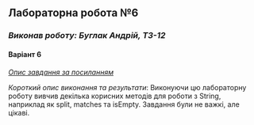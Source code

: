 ## Лабораторна робота №6
### *Виконав роботу: Буглак Андрій, ТЗ-12*
#### Варіант 6

*[Опис завдання за посиланням](https://classroom.google.com/u/2/c/NTQyOTQyOTEzMjA5/a/NjM0NTY5NTUxMDU3/details)*

*Короткий опис виконання та результати*: Виконуючи цю лабораторну роботу вивчив декілька корисних методів для роботи з String, наприклад як split, matches та isEmpty. Завдання були не важкі, але цікаві.